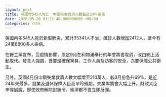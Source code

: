 ```yaml
---
layout: post
title: 英國增545人死亡　申領失業救濟人數創近24年新高
date: 2020-05-20 03:21:40.000000000 +08:00
categories: rthk
---
```


英國再多545人死於新型肺炎，累計35341人不治，確診人數增加2412人，至今有24萬8800多人染病。

在野工黨宣布，受疫情影響，原定9月在利物浦舉行的年會將會取消，改由網上活動取代。發言人強調，首要是確保黨員、工作人員及訪客的安全，亦要保障公共衛生。

另外，英國4月份申領失業救濟人數大幅增至210萬人，較3月份急升69%，是近24年來最多。就業及退休保障大臣高翠玲預期，失業率將會大幅上升。財政大臣辛偉誠說，即使政府解除封鎖令，經濟都不會立即反彈。

